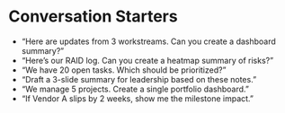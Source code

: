 # Conversation Starters

- “Here are updates from 3 workstreams. Can you create a dashboard summary?”
- “Here’s our RAID log. Can you create a heatmap summary of risks?”
- “We have 20 open tasks. Which should be prioritized?”
- “Draft a 3-slide summary for leadership based on these notes.”
- “We manage 5 projects. Create a single portfolio dashboard.”
- “If Vendor A slips by 2 weeks, show me the milestone impact.”